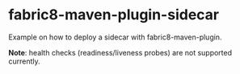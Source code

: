 # fabric8-maven-plugin-sidecar

Example on how to deploy a sidecar with fabric8-maven-plugin.

**Note**: health checks (readiness/liveness probes) are not supported currently.